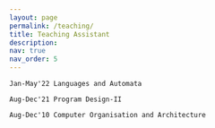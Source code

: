 ```yaml
---
layout: page
permalink: /teaching/
title: Teaching Assistant
description: 
nav: true
nav_order: 5
---
```

    Jan-May'22 Languages and Automata

    Aug-Dec'21 Program Design-II

    Aug-Dec'10 Computer Organisation and Architecture
